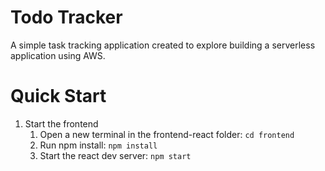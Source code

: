 # Todo Tracker
A simple task tracking application created to explore building a serverless application using AWS.

# Quick Start
1. Start the frontend
    1. Open a new terminal in the frontend-react folder: `cd frontend`
    2. Run npm install: `npm install`
    3. Start the react dev server: `npm start`
